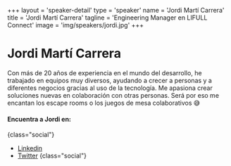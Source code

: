 +++
layout = 'speaker-detail'
type = 'speaker'
name = 'Jordi Martí Carrera'
title = 'Jordi Martí Carrera'
tagline = 'Engineering Manager en LIFULL Connect'
image = 'img/speakers/jordi.jpg'
+++

# Jordi Martí Carrera
Con más de 20 años de experiencia en el mundo del desarrollo, he trabajado en equipos muy diversos, ayudando a crecer a personas y a diferentes negocios gracias al uso de la tecnología. Me apasiona crear soluciones nuevas en colaboración con otras personas. Será por eso me encantan los escape rooms o los juegos de mesa colaborativos 😅

#### Encuentra a Jordi en:
{class="social"}
* [Linkedin](https://www.linkedin.com/in/jmarti-heedrox/)
* [Twitter](https://twitter.com/itortv)
  {class="social"}